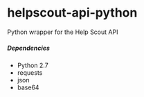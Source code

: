 helpscout-api-python
====================

Python wrapper for the Help Scout API 


<h5>
Dependencies
</h5>
<ul>
<li>
Python 2.7
</li>
<li>
requests
</li>
<li>
json
</li>
<li>
base64
</li>
</ul>

